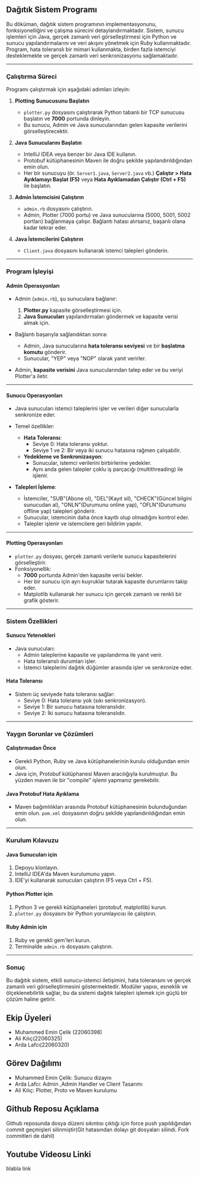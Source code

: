 ## Dağıtık Sistem Programı 

Bu döküman, dağıtık sistem programının implementasyonunu, fonksiyonelliğini ve çalışma sürecini detaylandırmaktadır. Sistem, sunucu işlemleri için Java, gerçek zamanlı veri görselleştirmesi için Python ve sunucu yapılandırmalarını ve veri akışını yönetmek için Ruby kullanmaktadır. Program, hata toleranslı bir mimari kullanmakta, birden fazla istemciyi desteklemekte ve gerçek zamanlı veri senkronizasyonu sağlamaktadır.

---

### **Çalıştırma Süreci**

Programı çalıştırmak için aşağıdaki adımları izleyin:

1. **Plotting Sunucusunu Başlatın**
    - `plotter.py` dosyasını çalıştırarak Python tabanlı bir TCP sunucusu başlatın ve **7000** portunda dinleyin.
    - Bu sunucu, Admin ve Java sunucularından gelen kapasite verilerini görselleştirecektir.

2. **Java Sunucularını Başlatın**
    - IntelliJ IDEA veya benzer bir Java IDE kullanın.
    - Protobuf kütüphanesinin Maven ile doğru şekilde yapılandırıldığından emin olun.
    - Her bir sunucuyu (ör. `Server1.java`, `Server2.java` vb.) **Çalıştır > Hata Ayıklamayı Başlat (F5)** veya **Hata Ayıklamadan Çalıştır (Ctrl + F5)** ile başlatın.

3. **Admin İstemcisini Çalıştırın**
    - `admin.rb` dosyasını çalıştırın.
    - Admin, Plotter (7000 portu) ve Java sunucularına (5000, 5001, 5002 portları) bağlanmaya çalışır. Bağlantı hatası alırsanız, başarılı olana kadar tekrar eder.

4. **Java İstemcilerini Çalıştırın**
    - `Client.java` dosyasını kullanarak istemci talepleri gönderin.
---

### **Program İşleyişi**

#### **Admin Operasyonları**
- Admin (`admin.rb`), şu sunuculara bağlanır:
    1. **Plotter.py** kapasite görselleştirmesi için.
    2. **Java Sunucuları** yapılandırmaları göndermek ve kapasite verisi almak için.

- Bağlantı başarıyla sağlandıktan sonra:
    - Admin, Java sunucularına **hata toleransı seviyesi** ve bir **başlatma komutu** gönderir.
    - Sunucular, "YEP" veya "NOP" olarak yanıt verirler.

- Admin, **kapasite verisini** Java sunucularından talep eder ve bu veriyi Plotter'a iletir.

---

#### **Sunucu Operasyonları**
- Java sunucuları istemci taleplerini işler ve verileri diğer sunucularla senkronize eder.
- Temel özellikler:
    - **Hata Toleransı**:
        - Seviye 0: Hata toleransı yoktur.
        - Seviye 1 ve 2: Bir veya iki sunucu hatasına rağmen çalışabilir.
    - **Yedekleme ve Senkronizasyon**:
        - Sunucular, istemci verilerini birbirlerine yedekler.
        - Aynı anda gelen talepler çoklu iş parçacığı (multithreading) ile işlenir.

- **Talepleri İşleme**:
    - İstemciler, "SUB"(Abone ol), "DEL"(Kayıt sil), "CHECK"(Güncel bilgini sunucudan al), "ONLN"(Durumunu online yap), "OFLN"(Durumunu offline yap) talepleri gönderir.
    - Sunucular, istemcinin daha önce kayıtlı olup olmadığını kontrol eder.
    - Talepler işlenir ve istemcilere geri bildirim yapılır.

---

#### **Plotting Operasyonları**
- `plotter.py` dosyası, gerçek zamanlı verilerle sunucu kapasitelerini görselleştirir.
- Fonksiyonellik:
    - **7000** portunda Admin'den kapasite verisi bekler.
    - Her bir sunucu için ayrı kuyruklar tutarak kapasite durumlarını takip eder.
    - Matplotlib kullanarak her sunucu için gerçek zamanlı ve renkli bir grafik gösterir.

---

### **Sistem Özellikleri**

#### **Sunucu Yetenekleri**
- Java sunucuları:
    - Admin taleplerine kapasite ve yapılandırma ile yanıt verir.
    - Hata toleranslı durumları işler.
    - İstemci taleplerini dağıtık düğümler arasında işler ve senkronize eder.

#### **Hata Toleransı**
- Sistem üç seviyede hata toleransı sağlar:
    - Seviye 0: Hata toleransı yok (sıkı senkronizasyon).
    - Seviye 1: Bir sunucu hatasına toleranslıdır.
    - Seviye 2: İki sunucu hatasına toleranslıdır.

---

### **Yaygın Sorunlar ve Çözümleri**

#### **Çalıştırmadan Önce**
- Gerekli Python, Ruby ve Java kütüphanelerinin kurulu olduğundan emin olun.
- Java için, Protobuf kütüphanesi Maven aracılığıyla kurulmuştur. Bu yüzden maven ile bir "compile" işlemi yapmanız gerekebilir.

#### **Java Protobuf Hata Ayıklama**
- Maven bağımlılıkları arasında Protobuf kütüphanesinin bulunduğundan emin olun. `pom.xml` dosyasının doğru şekilde yapılandırıldığından emin olun.

---

### **Kurulum Kılavuzu**

#### **Java Sunucuları için**
1. Depoyu klonlayın.
2. IntelliJ IDEA'da Maven kurulumunu yapın.
3. IDE'yi kullanarak sunucuları çalıştırın (F5 veya Ctrl + F5).

#### **Python Plotter için**
1. Python 3 ve gerekli kütüphaneleri (protobuf, matplotlib) kurun.
2. `plotter.py` dosyasını bir Python yorumlayıcısı ile çalıştırın.

#### **Ruby Admin için**
1. Ruby ve gerekli gem'leri kurun.
2. Terminalde `admin.rb` dosyasını çalıştırın.

---

### **Sonuç**
Bu dağıtık sistem, etkili sunucu-istemci iletişimini, hata toleransını ve gerçek zamanlı veri görselleştirmesini göstermektedir. Modüler yapısı, esneklik ve ölçeklenebilirlik sağlar, bu da sistemi dağıtık talepleri işlemek için güçlü bir çözüm haline getirir.

## Ekip Üyeleri
- Muhammed Emin Çelik (22060398)
- Ali Kılıç(22060325)
- Arda Lafcı(22060320)

## Görev Dağılımı
- Muhammed Emin Çelik: Sunucu dizaynı
- Arda Lafcı: Admin ,Admin Handler ve Client Tasarımı  
- Ali Kılıç: Plotter, Proto ve Maven kurulumu 

## Github Reposu Açıklama 
Github reposunda dosya düzeni sıkıntısı çıktığı için force push yapıldığından commit geçmişleri silinmiştir(Git hatasından dolayı git dosyaları silindi. Fork commitleri de dahil)

## Youtube Videosu Linki
blabla link